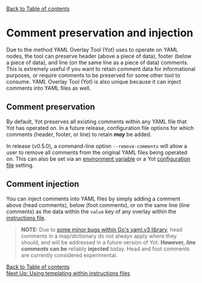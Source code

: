 [Back to Table of contents](../index.md)  

# Comment preservation and injection

Due to the method YAML Overlay Tool (Yot) uses to operate on YAML nodes, the tool can preserve header (above a piece of data), footer (below a piece of data), and line (on the same line as a piece of data) comments.  This is extremely useful if you want to retain comment data for informational purposes, or require comments to be preserved for some other tool to consume.  YAML Overlay Tool (Yot) is also unique because it can inject comments into YAML files as well.


## Comment preservation

By default, Yot preserves all existing comments within any YAML file that Yot has operated on.  In a future release, configuration file options for which comments (header, footer, or line) to retain ***may*** be added.

In release (v0.5.0), a command-line option `--remove-comments` will allow a user to remove all comments from the original YAML files being operated on.  This can also be set via an [environment variable](envVars.md) or a Yot [configuration file](configFile.md) setting.


## Comment injection
You can inject comments into YAML files by simply adding a comment above (head comments), below (foot comments), or on the same line (line comments) as the data within the `value` key of any overlay within the [instructions file](instructionsFileSpec.md).  

>**NOTE:** Due to [some minor bugs within Go's yaml.v3 library](https://github.com/go-yaml/yaml/issues/610), head comments in a map/dictionary do not always apply where they should, and will be addressed in a future version of Yot.  **However,** ***line comments*** **can be** reliably **injected** today.  Head and foot comments are currently considered experimental.


[Back to Table of contents](../index.md)  
[Next Up: Using templating within instructions files](instructionsFileTemplating.md)